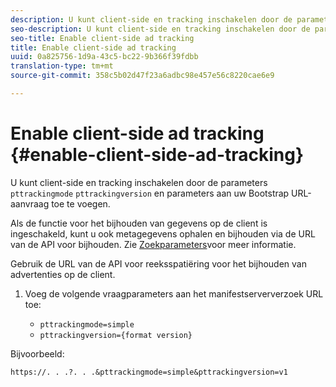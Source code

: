 ```yaml
---
description: U kunt client-side en tracking inschakelen door de parameters trackingmode en trackingversion toe te voegen aan uw Bootstrap URL-verzoek.
seo-description: U kunt client-side en tracking inschakelen door de parameters trackingmode en trackingversion toe te voegen aan uw Bootstrap URL-verzoek.
seo-title: Enable client-side ad tracking
title: Enable client-side ad tracking
uuid: 0a825756-1d9a-43c5-bc22-9b366f39fdbb
translation-type: tm+mt
source-git-commit: 358c5b02d47f23a6adbc98e457e56c8220cae6e9

---
```



# Enable client-side ad tracking {#enable-client-side-ad-tracking}

U kunt client-side en tracking inschakelen door de parameters `pttrackingmode` `pttrackingversion` en parameters aan uw Bootstrap URL-aanvraag toe te voegen.

Als de functie voor het bijhouden van gegevens op de client is ingeschakeld, kunt u ook metagegevens ophalen en bijhouden via de URL van de API voor bijhouden. Zie [Zoekparameters](../../msapi-topics/ms-at-effectiveness/notvsdk-csat-ms-interface.md)voor meer informatie.

Gebruik de URL van de API voor reeksspatiëring voor het bijhouden van advertenties op de client.

1. Voeg de volgende vraagparameters aan het manifestserververzoek URL toe:

   * `pttrackingmode=simple`
   * `pttrackingversion={format version}`

Bijvoorbeeld:

```
https://. . .?. . .&pttrackingmode=simple&pttrackingversion=v1
```
